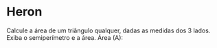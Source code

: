 # Heron
Calcule a área de um triângulo qualquer, dadas as medidas dos 3 lados. Exiba o semiperímetro e a área.  Área (A):
